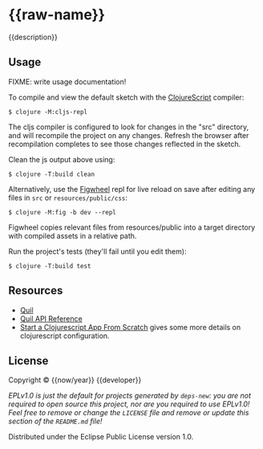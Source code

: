 # {{raw-name}}

{{description}}

## Usage

FIXME: write usage documentation!

To compile and view the default sketch with the
[ClojureScript](https://clojurescript.org/guides/quick-start) compiler:

    $ clojure -M:cljs-repl

The cljs compiler is configured to look for changes in the "src" directory, and will recompile the project on any changes. Refresh the browser after recompilation completes to see those changes reflected in the sketch.

Clean the js output above using:

    $ clojure -T:build clean


Alternatively, use the [Figwheel](https://figwheel.org/) repl for live reload on save after editing any files in `src` or `resources/public/css`:

    $ clojure -M:fig -b dev --repl

Figwheel copies relevant files from resources/public into a target directory with compiled assets in a relative path.

Run the project's tests (they'll fail until you edit them):

    $ clojure -T:build test

## Resources

* [Quil](https://github.com/quil/quil)
* [Quil API Reference](http://quil.info/api)
* [Start a Clojurescript App From Scratch](https://betweentwoparens.com/blog/start-a-clojurescript-app-from-scratch) gives some more details on clojurescript configuration.

## License

Copyright © {{now/year}} {{developer}}

_EPLv1.0 is just the default for projects generated by `deps-new`: you are not_
_required to open source this project, nor are you required to use EPLv1.0!_
_Feel free to remove or change the `LICENSE` file and remove or update this_
_section of the `README.md` file!_

Distributed under the Eclipse Public License version 1.0.
